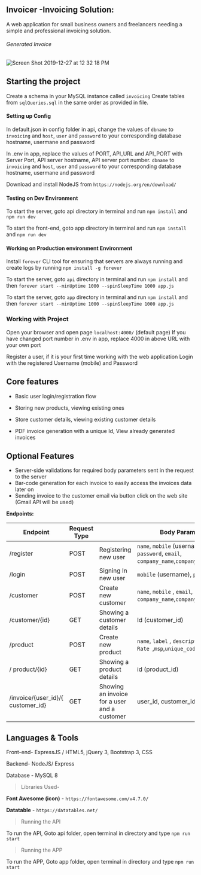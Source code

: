 ## **Invoicer -Invoicing Solution:**

A web application for small business owners and freelancers needing a simple and professional invoicing solution.

###### Generated Invoice
![Screen Shot 2019-12-27 at 12 32 18 PM](https://user-images.githubusercontent.com/23554810/71531752-fba71480-28a4-11ea-9d7a-bc72b2e535ab.png)

## Starting the project
Create a schema in your MySQL instance called `invoicing`
Create tables from `sqlQueries.sql` in the same order as provided in file.

#### Setting up Config
In default.json in config folder in api, change the values of `dbname` to `invoicing` and `host`, `user` and `password` to your corresponding database hostname, usermane and password

In .env in app, replace the values of PORT, API_URL and API_PORT with Server Port, API server hostname, API server port number. 
`dbname` to `invoicing` and `host`, `user` and `password` to your corresponding database hostname, usermane and password

Download and install NodeJS from `https://nodejs.org/en/download/`

#### Testing on Dev Environment
To start the server, goto api directory in terminal and run `npm install` and `npm run dev`

To start the front-end, goto app directory in terminal and run `npm install` and `npm run dev`

#### Working on Production environment Environment
Install `forever` CLI tool for ensuring that servers are always running and create logs by running `npm install -g forever`

To start the server, goto `api` directory in terminal and run `npm install` and then
 `forever start --minUptime 1000 --spinSleepTime 1000 app.js`

To start the server, goto `app` directory in terminal and run `npm install` and then
 `forever start --minUptime 1000 --spinSleepTime 1000 app.js`

### Working with Project
Open your browser and open page `localhost:4000/` (default page)
If you have changed port number in .env in app, replace 4000 in above URL with your own port

Register a user, if it is your first time working with the web application
Login with the registered Username (mobile) and Password 


## Core features

- Basic user login/registration flow

- Storing new products, viewing existing ones

- Store customer details, viewing existing customer details

- PDF invoice generation with a unique Id, View already generated invoices

## Optional Features

- Server-side validations for required body parameters sent in the request to the server
- Bar-code generation for each invoice to easily access the invoices data later on
- Sending invoice to the customer email via button click on the web site (Gmail API will be used)

**Endpoints:**

| **Endpoint** | **Request Type** |   | **Body Params** |
| --- | --- | --- | --- |
| /register | POST | Registering new user | `name`, `mobile` (username), `password`, `email`, `company_name`,`company_website` |
| /login | POST | Signing In new user | `mobile` (username), `password` |
| /customer | POST | Create new customer | `name`, `mobile` , `email`, `company_name`,`company_website` |
| /customer/{id} | GET | Showing a customer details | Id (customer\_id) |
| /product | POST | Create new product | `name`, `label` , `description`, `Rate `,`msp`,`unique_code` |
| / product/{id} | GET | Showing a product details | id (product\_id) |
| /invoice/{user\_id}/{ customer\_id} | GET | Showing an invoice for a user and a customer | user\_id, customer\_id |

## Languages &amp; Tools

Front-end- ExpressJS / HTML5, jQuery 3, Bootstrap 3, CSS

Backend- NodeJS/ Express

Database - MySQL 8

> Libraries Used-

**Font Awesome (icon)** - `https://fontawesome.com/v4.7.0/`

**Datatable** - `https://datatables.net/`

> Running the API

To run the API, Goto api folder, open terminal in directory and type `npm run start`

> Running the APP

To run the APP, Goto app folder, open terminal in directory and type `npm run start`
